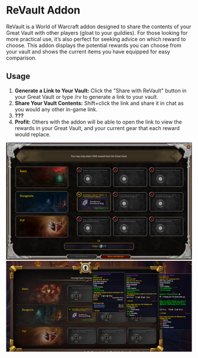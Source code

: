 # ReVault Addon

ReVault is a World of Warcraft addon designed to share the contents of your Great Vault with other players (gloat to your guildies). For those looking for more practical use, it’s also perfect for seeking advice on which reward to choose. This addon displays the potential rewards you can choose from your vault and shows the current items you have equipped for easy comparison.

## Usage

1. **Generate a Link to Your Vault:** Click the "Share with ReVault" button in your Great Vault or type /rv to generate a link to your vault.
2. **Share Your Vault Contents:** Shift+click the link and share it in chat as you would any other in-game link.
3. **???** 
4. **Profit:** Others with the addon will be able to open the link to view the rewards in your Great Vault, and your current gear that each reward would replace.

![ReVault screenshot 1](/Screenshots/screenshot-1.png)![ReVault screenshot 2](/Screenshots/screenshot-2.png)